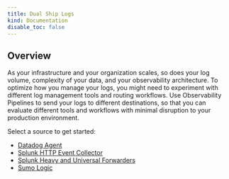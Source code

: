 ```yaml
---
title: Dual Ship Logs
kind: Documentation
disable_toc: false
---
```


## Overview

As your infrastructure and your organization scales, so does your log volume, complexity of your data, and your observability architecture. To optimize how you manage your logs, you might need to experiment with different log management tools and routing workflows. Use Observability Pipelines to send your logs to different destinations, so that you can evaluate different tools and workflows with minimal disruption to your production environment.

Select a source to get started:

- [Datadog Agent][1]
- [Splunk HTTP Event Collector][2]
- [Splunk Heavy and Universal Forwarders][3]
- [Sumo Logic][4]

[1]: /observability_pipelines/dual_ship_logs/datadog_agent
[2]: /observability_pipelines/dual_ship_logs/splunk_hec
[3]: /observability_pipelines/dual_ship_logs/splunk_tcp
[4]: /observability_pipelines/dual_ship_logs/sumo_logic
